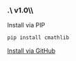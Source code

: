 ### __.\ v1.0\\\\__

Install via PIP

```powershell
pip install cmathlib
```

[Install via GitHub](https://github.com/CaidynPaul/Python-Resources.git)


<!-- Insert Github Download link []() -->
